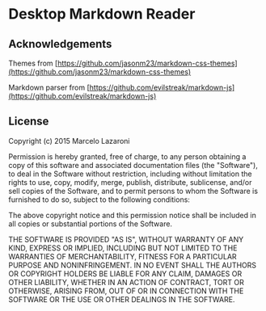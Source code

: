# Desktop Markdown Reader


## Acknowledgements

Themes from
[https://github.com/jasonm23/markdown-css-themes](https://github.com/jasonm23/markdown-css-themes)

Markdown parser from [https://github.com/evilstreak/markdown-js](https://github.com/evilstreak/markdown-js)


## License
Copyright (c) 2015 Marcelo Lazaroni

Permission is hereby granted, free of charge, to any person obtaining a copy of this software and associated documentation files (the "Software"), to deal in the Software without restriction, including without limitation the rights to use, copy, modify, merge, publish, distribute, sublicense, and/or sell copies of the Software, and to permit persons to whom the Software is furnished to do so, subject to the following conditions:

The above copyright notice and this permission notice shall be included in all copies or substantial portions of the Software.

THE SOFTWARE IS PROVIDED "AS IS", WITHOUT WARRANTY OF ANY KIND, EXPRESS OR IMPLIED, INCLUDING BUT NOT LIMITED TO THE WARRANTIES OF MERCHANTABILITY, FITNESS FOR A PARTICULAR PURPOSE AND NONINFRINGEMENT. IN NO EVENT SHALL THE AUTHORS OR COPYRIGHT HOLDERS BE LIABLE FOR ANY CLAIM, DAMAGES OR OTHER LIABILITY, WHETHER IN AN ACTION OF CONTRACT, TORT OR OTHERWISE, ARISING FROM, OUT OF OR IN CONNECTION WITH THE SOFTWARE OR THE USE OR OTHER DEALINGS IN THE SOFTWARE.
